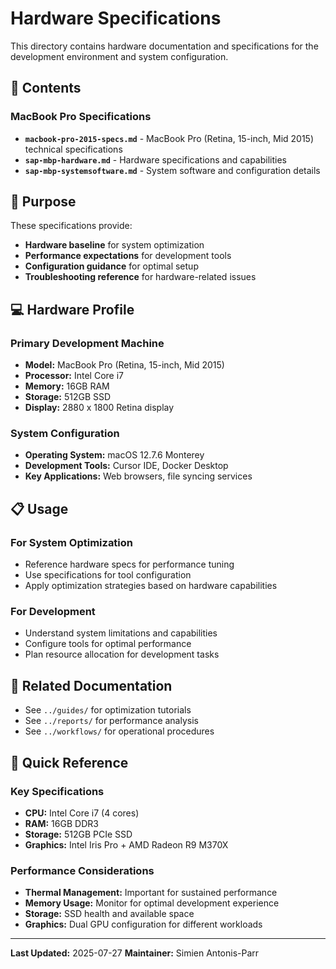 # Hardware Specifications

This directory contains hardware documentation and specifications for the development environment and system configuration.

## 📁 Contents

### MacBook Pro Specifications
- **`macbook-pro-2015-specs.md`** - MacBook Pro (Retina, 15-inch, Mid 2015) technical specifications
- **`sap-mbp-hardware.md`** - Hardware specifications and capabilities
- **`sap-mbp-systemsoftware.md`** - System software and configuration details

## 🎯 Purpose

These specifications provide:
- **Hardware baseline** for system optimization
- **Performance expectations** for development tools
- **Configuration guidance** for optimal setup
- **Troubleshooting reference** for hardware-related issues

## 💻 Hardware Profile

### Primary Development Machine
- **Model:** MacBook Pro (Retina, 15-inch, Mid 2015)
- **Processor:** Intel Core i7
- **Memory:** 16GB RAM
- **Storage:** 512GB SSD
- **Display:** 2880 x 1800 Retina display

### System Configuration
- **Operating System:** macOS 12.7.6 Monterey
- **Development Tools:** Cursor IDE, Docker Desktop
- **Key Applications:** Web browsers, file syncing services

## 📋 Usage

### For System Optimization
- Reference hardware specs for performance tuning
- Use specifications for tool configuration
- Apply optimization strategies based on hardware capabilities

### For Development
- Understand system limitations and capabilities
- Configure tools for optimal performance
- Plan resource allocation for development tasks

## 🔗 Related Documentation

- See `../guides/` for optimization tutorials
- See `../reports/` for performance analysis
- See `../workflows/` for operational procedures

## 🚀 Quick Reference

### Key Specifications
- **CPU:** Intel Core i7 (4 cores)
- **RAM:** 16GB DDR3
- **Storage:** 512GB PCIe SSD
- **Graphics:** Intel Iris Pro + AMD Radeon R9 M370X

### Performance Considerations
- **Thermal Management:** Important for sustained performance
- **Memory Usage:** Monitor for optimal development experience
- **Storage:** SSD health and available space
- **Graphics:** Dual GPU configuration for different workloads

---

**Last Updated:** 2025-07-27
**Maintainer:** Simien Antonis-Parr
